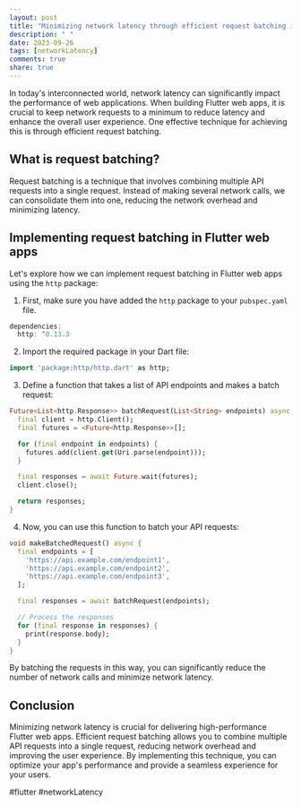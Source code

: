 ```yaml
---
layout: post
title: "Minimizing network latency through efficient request batching in Flutter web apps"
description: " "
date: 2023-09-26
tags: [networkLatency]
comments: true
share: true
---
```


In today's interconnected world, network latency can significantly impact the performance of web applications. When building Flutter web apps, it is crucial to keep network requests to a minimum to reduce latency and enhance the overall user experience. One effective technique for achieving this is through efficient request batching.

## What is request batching?

Request batching is a technique that involves combining multiple API requests into a single request. Instead of making several network calls, we can consolidate them into one, reducing the network overhead and minimizing latency.

## Implementing request batching in Flutter web apps

Let's explore how we can implement request batching in Flutter web apps using the `http` package:

1. First, make sure you have added the `http` package to your `pubspec.yaml` file.

```dart
dependencies:
  http: ^0.13.3
```

2. Import the required package in your Dart file:

```dart
import 'package:http/http.dart' as http;
```

3. Define a function that takes a list of API endpoints and makes a batch request:

```dart
Future<List<http.Response>> batchRequest(List<String> endpoints) async {
  final client = http.Client();
  final futures = <Future<http.Response>>[];

  for (final endpoint in endpoints) {
    futures.add(client.get(Uri.parse(endpoint)));
  }

  final responses = await Future.wait(futures);
  client.close();

  return responses;
}
```

4. Now, you can use this function to batch your API requests:

```dart
void makeBatchedRequest() async {
  final endpoints = [
    'https://api.example.com/endpoint1',
    'https://api.example.com/endpoint2',
    'https://api.example.com/endpoint3',
  ];

  final responses = await batchRequest(endpoints);

  // Process the responses
  for (final response in responses) {
    print(response.body);
  }
}
```

By batching the requests in this way, you can significantly reduce the number of network calls and minimize network latency.

## Conclusion

Minimizing network latency is crucial for delivering high-performance Flutter web apps. Efficient request batching allows you to combine multiple API requests into a single request, reducing network overhead and improving the user experience. By implementing this technique, you can optimize your app's performance and provide a seamless experience for your users.

#flutter #networkLatency